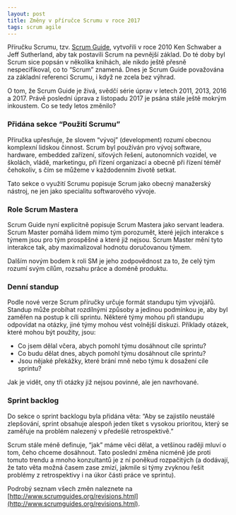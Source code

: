 ```yaml
---
layout: post
title: Změny v příručce Scrumu v roce 2017
tags: scrum agile
---
```


Příručku Scrumu, tzv. [Scrum Guide](http://www.scrumguides.org/scrum-guide.html), vytvořili v roce 2010 Ken Schwaber a Jeff Sutherland, aby tak postavili Scrum na pevnější základ. Do té doby byl Scrum sice popsán v několika knihách, ale nikdo ještě přesně nespecifikoval, co to “Scrum” znamená. Dnes je Scrum Guide považována za základní referenci Scrumu, i když ne zcela bez výhrad.

O tom, že Scrum Guide je živá, svědčí série úprav v letech 2011, 2013, 2016 a 2017. Právě poslední úprava z listopadu 2017 je psána stále ještě mokrým inkoustem. Co se tedy letos změnilo?

### Přidána sekce “Použití Scrumu”

Příručka upřesňuje, že slovem “vývoj” (development) rozumí obecnou komplexní lidskou činnost. Scrum byl používán pro vývoj software, hardware, embedded zařízení, síťových řešení, autonomních vozidel, ve školách, vládě, marketingu, při řízení organizací a obecně při řízení téměř čehokoliv, s čím se můžeme v každodenním životě setkat.

Tato sekce o využití Scrumu popisuje Scrum jako obecný manažerský nástroj, ne jen jako specialitu softwarového vývoje.

### Role Scrum Mastera

Scrum Guide nyní explicitně popisuje Scrum Mastera jako servant leadera. Scrum Master pomáhá lidem mimo tým porozumět, které jejich interakce s týmem jsou pro tým prospěšné a které již nejsou. Scrum Master mění tyto interakce tak, aby maximalizoval hodnotu doručovanou týmem.

Dalším novým bodem k roli SM je jeho zodpovědnost za to, že celý tým rozumí svým cílům, rozsahu práce a doméně produktu. 

### Denní standup

Podle nové verze Scrum příručky určuje formát standupu tým vývojářů. Standup může probíhat rozdílnými způsoby a jedinou podmínkou je, aby byl zaměřen na postup k cíli sprintu. Některé týmy mohou při standupu odpovídat na otázky, jiné týmy mohou vést volnější diskuzi. Příklady otázek, které mohou být použity, jsou:

- Co jsem dělal včera, abych pomohl týmu dosáhnout cíle sprintu?
- Co budu dělat dnes, abych pomohl týmu dosáhnout cíle sprintu?
- Jsou nějaké překážky, které brání mně nebo týmu k dosažení cíle sprintu?

Jak je vidět, ony tři otázky již nejsou povinné, ale jen navrhované.

### Sprint backlog

Do sekce o sprint backlogu byla přidána věta: “Aby se zajistilo neustálé zlepšování, sprint obsahuje alespoň jeden tiket s vysokou prioritou, který se zaměřuje na problém nalezený v předešlé retrospektivě.”

Scrum stále méně definuje, “jak” máme věci dělat, a vetšinou raději mluví o tom, čeho chceme dosáhnout. Tato poslední změna nicméně jde proti tomuto trendu a mnoho konzultantů je z ní poněkud rozpačitých (a dodávají, že tato věta možná časem zase zmizí, jakmile si týmy zvyknou řešit problémy z retrospektivy i na úkor části práce ve sprintu).

Podrobý seznam všech změn naleznete na [http://www.scrumguides.org/revisions.html](http://www.scrumguides.org/revisions.html).
